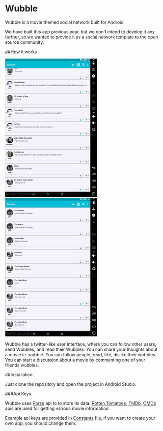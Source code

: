 # Wubble

Wubble is a movie themed social network built for Android

We have built this app previous year, but we don't intend to develop it any further, so we wanted to provide it as a social network template to the open source community.

##How it works

![Feed](https://github.com/MovieNetwork/Wubble/blob/master/gifs/Feed.gif)
![Movie](https://github.com/MovieNetwork/Wubble/blob/master/gifs/Movie.gif)


Wubble has a twitter-like user interface, where you can follow other users, send Wubbles, and read their Wubbles. 
You can share your thoughts about a movie ie. wubble.
You can follow people, read, like, dislike their wubbles.
You can start a discussion about a movie by commenting one of your friends wubbles.

##Installation

Just clone the repository and open the project in Android Studio.

###Api Keys

Wubble uses [Parse](https://parse.com/) api to to store its data. 
[Rotten Tomatoes](http://developer.rottentomatoes.com/), [TMDb](https://www.themoviedb.org/documentation/api), [OMDb](http://www.omdbapi.com/)
apis are used for getting various movie information. 

Example api keys are provided in [Constants](https://github.com/MovieNetwork/Wubble/blob/master/app/src/main/java/com/proxima/Wubble/Constants.java#L89) file, 
if you want to create your own app, you should change them.

